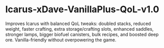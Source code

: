 # Icarus-xDave-VanillaPlus-QoL-v1.0
Improves Icarus with balanced QoL tweaks: doubled stacks, reduced weight, faster crafting, extra storage/crafting slots, enhanced saddles, stronger lamps, bigger biofuel canisters, bulk recipes, and boosted deep ore. Vanilla-friendly without overpowering the game.
